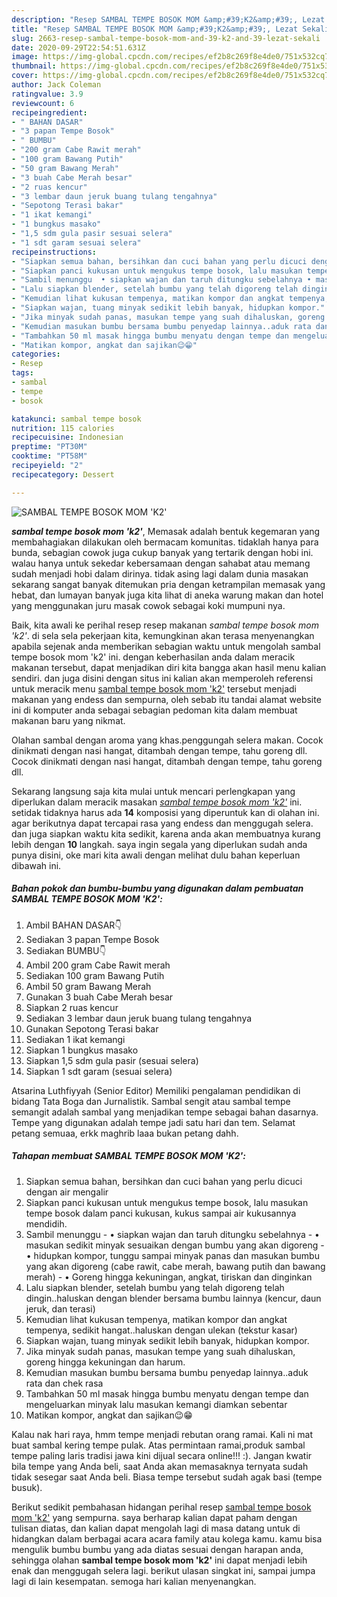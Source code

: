 ```yaml
---
description: "Resep SAMBAL TEMPE BOSOK MOM &amp;#39;K2&amp;#39;, Lezat Sekali"
title: "Resep SAMBAL TEMPE BOSOK MOM &amp;#39;K2&amp;#39;, Lezat Sekali"
slug: 2663-resep-sambal-tempe-bosok-mom-and-39-k2-and-39-lezat-sekali
date: 2020-09-29T22:54:51.631Z
image: https://img-global.cpcdn.com/recipes/ef2b8c269f8e4de0/751x532cq70/sambal-tempe-bosok-mom-k2-foto-resep-utama.jpg
thumbnail: https://img-global.cpcdn.com/recipes/ef2b8c269f8e4de0/751x532cq70/sambal-tempe-bosok-mom-k2-foto-resep-utama.jpg
cover: https://img-global.cpcdn.com/recipes/ef2b8c269f8e4de0/751x532cq70/sambal-tempe-bosok-mom-k2-foto-resep-utama.jpg
author: Jack Coleman
ratingvalue: 3.9
reviewcount: 6
recipeingredient:
- " BAHAN DASAR"
- "3 papan Tempe Bosok"
- " BUMBU"
- "200 gram Cabe Rawit merah"
- "100 gram Bawang Putih"
- "50 gram Bawang Merah"
- "3 buah Cabe Merah besar"
- "2 ruas kencur"
- "3 lembar daun jeruk buang tulang tengahnya"
- "Sepotong Terasi bakar"
- "1 ikat kemangi"
- "1 bungkus masako"
- "1,5 sdm gula pasir sesuai selera"
- "1 sdt garam sesuai selera"
recipeinstructions:
- "Siapkan semua bahan, bersihkan dan cuci bahan yang perlu dicuci dengan air mengalir"
- "Siapkan panci kukusan untuk mengukus tempe bosok, lalu masukan tempe bosok dalam panci kukusan, kukus sampai air kukusannya mendidih."
- "Sambil menunggu  • siapkan wajan dan taruh ditungku sebelahnya • masukan sedikit minyak sesuaikan dengan bumbu yang akan digoreng • hidupkan kompor, tunggu sampai minyak panas dan masukan bumbu yang akan digoreng (cabe rawit, cabe merah, bawang putih dan bawang merah) • Goreng hingga kekuningan, angkat, tiriskan dan dinginkan"
- "Lalu siapkan blender, setelah bumbu yang telah digoreng telah dingin..haluskan dengan blender bersama bumbu lainnya (kencur, daun jeruk, dan terasi)"
- "Kemudian lihat kukusan tempenya, matikan kompor dan angkat tempenya, sedikit hangat..haluskan dengan ulekan (tekstur kasar)"
- "Siapkan wajan, tuang minyak sedikit lebih banyak, hidupkan kompor."
- "Jika minyak sudah panas, masukan tempe yang suah dihaluskan, goreng hingga kekuningan dan harum."
- "Kemudian masukan bumbu bersama bumbu penyedap lainnya..aduk rata dan chek rasa"
- "Tambahkan 50 ml masak hingga bumbu menyatu dengan tempe dan mengeluarkan minyak lalu masukan kemangi diamkan sebentar"
- "Matikan kompor, angkat dan sajikan😉😁"
categories:
- Resep
tags:
- sambal
- tempe
- bosok

katakunci: sambal tempe bosok 
nutrition: 115 calories
recipecuisine: Indonesian
preptime: "PT30M"
cooktime: "PT58M"
recipeyield: "2"
recipecategory: Dessert

---
```



![SAMBAL TEMPE BOSOK MOM &#39;K2&#39;](https://img-global.cpcdn.com/recipes/ef2b8c269f8e4de0/751x532cq70/sambal-tempe-bosok-mom-k2-foto-resep-utama.jpg)

<b><i>sambal tempe bosok mom &#39;k2&#39;</i></b>, Memasak adalah bentuk kegemaran yang membahagiakan dilakukan oleh bermacam komunitas. tidaklah hanya para bunda, sebagian cowok juga cukup banyak yang tertarik dengan hobi ini. walau hanya untuk sekedar kebersamaan dengan sahabat atau memang sudah menjadi hobi dalam dirinya. tidak asing lagi dalam dunia masakan sekarang sangat banyak ditemukan pria dengan ketrampilan memasak yang hebat, dan lumayan banyak juga kita lihat di aneka warung makan dan hotel yang menggunakan juru masak cowok sebagai koki mumpuni nya.

Baik, kita awali ke perihal resep resep makanan <i>sambal tempe bosok mom &#39;k2&#39;</i>. di sela sela pekerjaan kita, kemungkinan akan terasa menyenangkan apabila sejenak anda memberikan sebagian waktu untuk mengolah sambal tempe bosok mom &#39;k2&#39; ini. dengan keberhasilan anda dalam meracik makanan tersebut, dapat menjadikan diri kita bangga akan hasil menu kalian sendiri. dan juga disini dengan situs ini kalian akan memperoleh referensi untuk meracik menu <u>sambal tempe bosok mom &#39;k2&#39;</u> tersebut menjadi makanan yang endess dan sempurna, oleh sebab itu tandai alamat website ini di komputer anda sebagai sebagian pedoman kita dalam membuat makanan baru yang nikmat.

Olahan sambal dengan aroma yang khas.penggungah selera makan. Cocok dinikmati dengan nasi hangat, ditambah dengan tempe, tahu goreng dll. Cocok dinikmati dengan nasi hangat, ditambah dengan tempe, tahu goreng dll.


Sekarang langsung saja kita mulai untuk mencari perlengkapan yang diperlukan dalam meracik masakan <u><i>sambal tempe bosok mom &#39;k2&#39;</i></u> ini. setidak tidaknya harus ada <b>14</b> komposisi yang diperuntuk kan di olahan ini. agar berikutnya dapat tercapai rasa yang endess dan menggugah selera. dan juga siapkan waktu kita sedikit, karena anda akan membuatnya kurang lebih dengan <b>10</b> langkah. saya ingin segala yang diperlukan sudah anda punya disini, oke mari kita awali dengan melihat dulu bahan keperluan dibawah ini.

<!--inarticleads1-->

##### Bahan pokok dan bumbu-bumbu yang digunakan dalam pembuatan SAMBAL TEMPE BOSOK MOM &#39;K2&#39;:

1. Ambil  BAHAN DASAR👇
1. Sediakan 3 papan Tempe Bosok
1. Sediakan  BUMBU👇
1. Ambil 200 gram Cabe Rawit merah
1. Sediakan 100 gram Bawang Putih
1. Ambil 50 gram Bawang Merah
1. Gunakan 3 buah Cabe Merah besar
1. Siapkan 2 ruas kencur
1. Sediakan 3 lembar daun jeruk buang tulang tengahnya
1. Gunakan Sepotong Terasi bakar
1. Sediakan 1 ikat kemangi
1. Siapkan 1 bungkus masako
1. Siapkan 1,5 sdm gula pasir (sesuai selera)
1. Siapkan 1 sdt garam (sesuai selera)


Atsarina Luthfiyyah (Senior Editor) Memiliki pengalaman pendidikan di bidang Tata Boga dan Jurnalistik. Sambal sengit atau sambal tempe semangit adalah sambal yang menjadikan tempe sebagai bahan dasarnya. Tempe yang digunakan adalah tempe jadi satu hari dan tem. Selamat petang semuaa, erkk maghrib laaa bukan petang dahh. 

<!--inarticleads2-->

##### Tahapan membuat SAMBAL TEMPE BOSOK MOM &#39;K2&#39;:

1. Siapkan semua bahan, bersihkan dan cuci bahan yang perlu dicuci dengan air mengalir
1. Siapkan panci kukusan untuk mengukus tempe bosok, lalu masukan tempe bosok dalam panci kukusan, kukus sampai air kukusannya mendidih.
1. Sambil menunggu  - • siapkan wajan dan taruh ditungku sebelahnya - • masukan sedikit minyak sesuaikan dengan bumbu yang akan digoreng - • hidupkan kompor, tunggu sampai minyak panas dan masukan bumbu yang akan digoreng (cabe rawit, cabe merah, bawang putih dan bawang merah) - • Goreng hingga kekuningan, angkat, tiriskan dan dinginkan
1. Lalu siapkan blender, setelah bumbu yang telah digoreng telah dingin..haluskan dengan blender bersama bumbu lainnya (kencur, daun jeruk, dan terasi)
1. Kemudian lihat kukusan tempenya, matikan kompor dan angkat tempenya, sedikit hangat..haluskan dengan ulekan (tekstur kasar)
1. Siapkan wajan, tuang minyak sedikit lebih banyak, hidupkan kompor.
1. Jika minyak sudah panas, masukan tempe yang suah dihaluskan, goreng hingga kekuningan dan harum.
1. Kemudian masukan bumbu bersama bumbu penyedap lainnya..aduk rata dan chek rasa
1. Tambahkan 50 ml masak hingga bumbu menyatu dengan tempe dan mengeluarkan minyak lalu masukan kemangi diamkan sebentar
1. Matikan kompor, angkat dan sajikan😉😁


Kalau nak hari raya, hmm tempe menjadi rebutan orang ramai. Kali ni mat buat sambal kering tempe pulak. Atas permintaan ramai,produk sambal tempe paling laris tradisi jawa kini dijual secara online!!! :). Jangan kwatir bila tempe yang Anda beli, saat Anda akan memasaknya ternyata sudah tidak sesegar saat Anda beli. Biasa tempe tersebut sudah agak basi (tempe busuk). 

Berikut sedikit pembahasan hidangan perihal resep <u>sambal tempe bosok mom &#39;k2&#39;</u> yang sempurna. saya berharap kalian dapat paham dengan tulisan diatas, dan kalian dapat mengolah lagi di masa datang untuk di hidangkan dalam berbagai acara acara family atau kolega kamu. kamu bisa mengulik bumbu bumbu yang ada diatas sesuai dengan harapan anda, sehingga olahan <b>sambal tempe bosok mom &#39;k2&#39;</b> ini dapat menjadi lebih enak dan menggugah selera lagi. berikut ulasan singkat ini, sampai jumpa lagi di lain kesempatan. semoga hari kalian menyenangkan.
